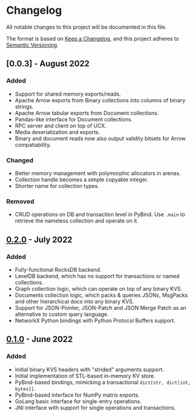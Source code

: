# Changelog

All notable changes to this project will be documented in this file.

The format is based on [Keep a Changelog](https://keepachangelog.com/en/1.0.0/),
and this project adheres to [Semantic Versioning](https://semver.org/spec/v2.0.0.html).

## [0.0.3] - August 2022

### Added

- Support for shared memory exports/reads.
- Apache Arrow exports from Binary collections into columns of binary strings.
- Apache Arrow tabular exports from Document collections.
- Pandas-like interface for Document collections.
- RPC server and client on top of UCX.
- Media deserialization and exports.
- Binary and document reads now also output validity bitsets for Arrow compatiability.

### Changed

- Better memory management with polymorphic allocators in arenas.
- Collection handle becomes a simple copyable integer.
- Shorter name for collection types.

### Removed

- CRUD operations on DB and transaction level in PyBind. Use `.main` to retrieve the nameless collection and operate on it.

## [0.2.0] - July 2022

### Added

- Fully-functional RocksDB backend.
- LevelDB backend, which has no support for transactions or named collections.
- Graph collection logic, which can operate on top of any binary KVS.
- Documents collection logic, which packs & queries JSONs, MsgPacks and other hierarchical docs into any binary KVS.
- Support for JSON-Pointer, JSON-Patch and JSON Merge Patch as an alternative to custom query language.
- NetworkX Python bindings with Python Protocol Buffers support.

## [0.1.0] - June 2022

### Added

- Initial binary KVS headers with "strided" arguments support.
- Initial implementation of STL-based in-memory KV store.
- PyBind-based bindings, mimicking a transactional `dict[str, dict[int, bytes]]`.
- PyBind-based interface for NumPy matrix exports.
- GoLang basic interface for single-entry operations.
- JNI interface with support for single operations and transactions.

[Unreleased]: https://github.com/unum-cloud/UKV/compare/v0.2.0...HEAD
[0.2.0]: https://github.com/unum-cloud/UKV/compare/v0.1.0...v0.2.0
[0.1.0]: https://github.com/unum-cloud/UKV/releases/tag/v0.1.0
